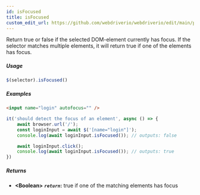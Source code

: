 ```yaml
---
id: isFocused
title: isFocused
custom_edit_url: https://github.com/webdriverio/webdriverio/edit/main/packages/webdriverio/src/commands/element/isFocused.ts
---
```


Return true or false if the selected DOM-element currently has focus. If the selector matches
multiple elements, it will return true if one of the elements has focus.

##### Usage

```js
$(selector).isFocused()
```

##### Examples

```html title="index.html"
<input name="login" autofocus="" />
```

```js title="hasFocus.js"
it('should detect the focus of an element', async () => {
    await browser.url('/');
    const loginInput = await $('[name="login"]');
    console.log(await loginInput.isFocused()); // outputs: false

    await loginInput.click();
    console.log(await loginInput.isFocused()); // outputs: true
})
```

##### Returns

- **&lt;Boolean&gt;**
            **<code><var>return</var></code>:**          true if one of the matching elements has focus    

